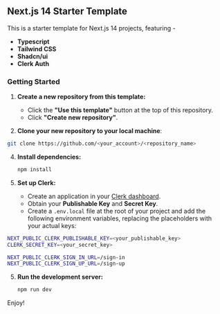## Next.js 14 Starter Template

This is a starter template for Next.js 14 projects, featuring -

- **Typescript**
- **Tailwind CSS**
- **Shadcn/ui**
- **Clerk Auth**

### Getting Started

1. **Create a new repository from this template:**

   - Click the **"Use this template"** button at the top of this repository.
   - Click **"Create new repository"**.

2. **Clone your new repository to your local machine**:

```bash
git clone https://github.com/<your_account>/<repository_name>
```

4. **Install dependencies:**

   ```bash
   npm install
   ```

4. **Set up Clerk:**

   - Create an application in your [Clerk dashboard](https://dashboard.clerk.com/).
   - Obtain your **Publishable Key** and **Secret Key**.
   - Create a `.env.local` file at the root of your project and add the following environment variables, replacing the placeholders with your actual keys:

```bash
NEXT_PUBLIC_CLERK_PUBLISHABLE_KEY=<your_publishable_key>
CLERK_SECRET_KEY=<your_secret_key>

NEXT_PUBLIC_CLERK_SIGN_IN_URL=/sign-in
NEXT_PUBLIC_CLERK_SIGN_UP_URL=/sign-up
```


5. **Run the development server:**

   ```bash
   npm run dev
   ```

Enjoy!
